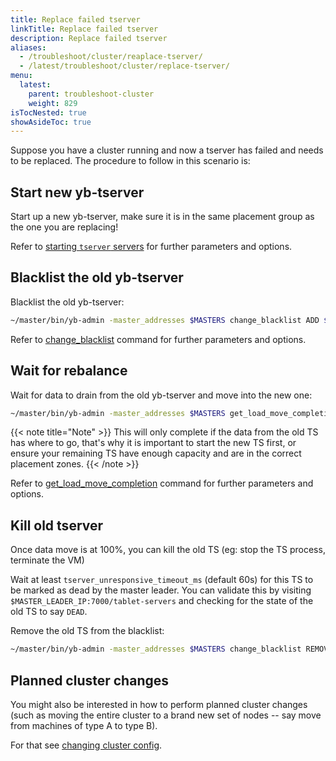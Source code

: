 ```yaml
---
title: Replace failed tserver
linkTitle: Replace failed tserver
description: Replace failed tserver
aliases:
  - /troubleshoot/cluster/reaplace-tserver/
  - /latest/troubleshoot/cluster/replace-tserver/
menu:
  latest:
    parent: troubleshoot-cluster
    weight: 829
isTocNested: true
showAsideToc: true
---
```


Suppose you have a cluster running and now a tserver has failed and needs to be replaced. The procedure to follow in this 
scenario is:

## Start new yb-tserver

Start up a new yb-tserver, make sure it is in the same placement group as the one you are replacing!

Refer to [starting `tserver` servers](../../../../deploy/manual-deployment/start-tservers/) for further parameters and options.

## Blacklist the old yb-tserver

Blacklist the old yb-tserver: 
```bash
~/master/bin/yb-admin -master_addresses $MASTERS change_blacklist ADD $OLD_IP:9100
```

Refer to [change_blacklist](../../admin/yb-admin.md#change-blacklist) command for further parameters and options.

## Wait for rebalance

Wait for data to drain from the old yb-tserver and move into the new one:
```bash
~/master/bin/yb-admin -master_addresses $MASTERS get_load_move_completion 
```


{{< note title="Note" >}}
This will only complete if the data from the old TS has where to go, that's why it is important to start the new TS first, 
or ensure your remaining TS have enough capacity and are in the correct placement zones.
{{< /note >}}

Refer to [get_load_move_completion](../../admin/yb-admin.md#get-load-move-completion) command for further parameters and options.

## Kill old tserver
Once data move is at 100%, you can kill the old TS (eg: stop the TS process, terminate the VM)

Wait at least `tserver_unresponsive_timeout_ms` (default 60s) for this TS to be marked as dead by the master leader. 
You can validate this by visiting `$MASTER_LEADER_IP:7000/tablet-servers` and checking for the state of the old TS to say `DEAD`.

Remove the old TS from the blacklist: 

```bash
~/master/bin/yb-admin -master_addresses $MASTERS change_blacklist REMOVE node1:9100
```


## Planned cluster changes
You might also be interested in how to perform planned cluster changes (such as moving the entire cluster to a brand new set of nodes -- say move from machines of type A to type B). 

For that see [changing cluster config](../../../manage/change-cluster-config).

